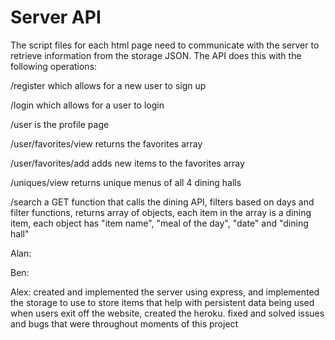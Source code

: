 # Server API
The script files for each html page need to communicate with the server to retrieve information from the storage JSON. The API does this with the following operations:

/register which allows for a new user to sign up

/login which allows for a user to login

/user is the profile page

/user/favorites/view returns the favorites array

/user/favorites/add adds new items to the favorites array 

/uniques/view returns unique menus of all 4 dining halls

/search a GET function that calls the dining API, filters based on days and filter functions, returns array of objects, each item in the array is a dining item, each object has "item name", "meal of the day", "date" and "dining hall"

Alan:

Ben:

Alex: created and implemented the server using express, and implemented the storage to use to store items that help with persistent data being used when users exit off the website, created the heroku. fixed and solved issues and bugs that were throughout moments of this project